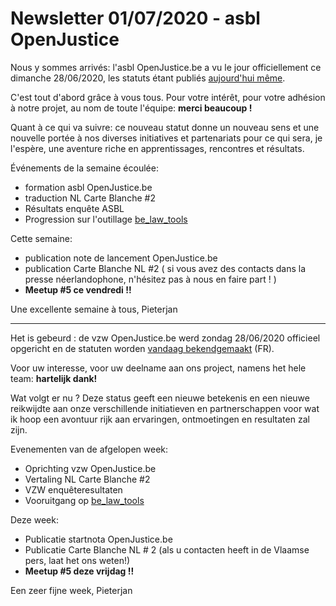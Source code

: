 # Newsletter 01/07/2020 - asbl OpenJustice

Nous y sommes arrivés: l'asbl OpenJustice.be a vu le jour officiellement ce dimanche 28/06/2020, les statuts étant publiés [aujourd'hui même](http://www.ejustice.just.fgov.be/tsv_pdf/2020/07/01/20329355.pdf).

C'est tout d'abord grâce à vous tous. Pour votre intérêt, pour votre adhésion à notre projet, au nom de toute l'équipe: **merci beaucoup !**

Quant à ce qui va suivre: ce nouveau statut donne un nouveau sens et une nouvelle portée à nos diverses initiatives et partenariats pour ce qui sera, je l'espère, une aventure riche en apprentissages, rencontres et résultats.


Événements de la semaine écoulée:
- formation asbl OpenJustice.be
- traduction NL Carte Blanche #2
- Résultats enquête ASBL
- Progression sur l'outillage [be_law_tools](https://github.com/openjusticebe/be_law_tools)


Cette semaine:
- publication note de lancement OpenJustice.be
- publication Carte Blanche NL #2 ( si vous avez des contacts dans la presse néerlandophone, n'hésitez pas à nous en faire part ! )
- **Meetup #5 ce vendredi !!**

Une excellente semaine à tous, Pieterjan

---

Het is gebeurd : de vzw OpenJustice.be werd zondag 28/06/2020 officieel opgericht en de statuten worden [vandaag bekendgemaakt](http://www.ejustice.just.fgov.be/tsv_pdf/2020/07/01/20329355.pdf) (FR).

Voor uw interesse, voor uw deelname aan ons project, namens het hele team: **hartelijk dank!**

Wat volgt er nu ? Deze status geeft een nieuwe betekenis en een nieuwe reikwijdte aan onze verschillende initiatieven en partnerschappen voor wat ik hoop een avontuur rijk aan ervaringen, ontmoetingen en resultaten zal zijn.

Evenementen van de afgelopen week:

* Oprichting vzw OpenJustice.be
* Vertaling NL Carte Blanche #2
* VZW enquêteresultaten
* Vooruitgang op [be_law_tools](https://github.com/openjusticebe/be_law_tools)

Deze week:

* Publicatie startnota OpenJustice.be
* Publicatie Carte Blanche NL # 2 (als u contacten heeft in de Vlaamse pers, laat het ons weten!)
* **Meetup #5 deze vrijdag !!**


Een zeer fijne week, Pieterjan
